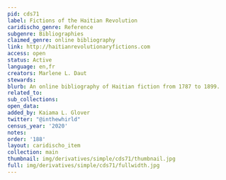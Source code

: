 ```yaml
---
pid: cds71
label: Fictions of the Haitian Revolution
caridischo_genre: Reference
subgenre: Bibliographies
claimed_genre: online bibliography
link: http://haitianrevolutionaryfictions.com
access: open
status: Active
language: en,fr
creators: Marlene L. Daut
stewards:
blurb: An online bibliography of Haitian fiction from 1787 to 1899.
related_to:
sub_collections:
open_data:
added_by: Kaiama L. Glover
twitter: "@inthewhirld"
census_year: '2020'
notes:
order: '188'
layout: caridischo_item
collection: main
thumbnail: img/derivatives/simple/cds71/thumbnail.jpg
full: img/derivatives/simple/cds71/fullwidth.jpg
---
```

